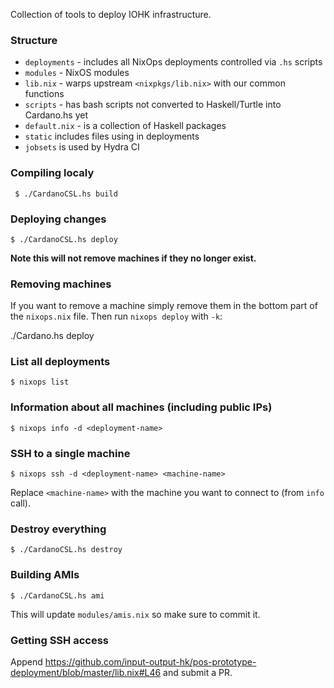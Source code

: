 Collection of tools to deploy IOHK infrastructure.

### Structure

- `deployments` - includes all NixOps deployments controlled via `.hs` scripts
- `modules` - NixOS modules
- `lib.nix` - warps upstream `<nixpkgs/lib.nix>` with our common functions
- `scripts` - has bash scripts not converted to Haskell/Turtle into Cardano.hs yet
- `default.nix` - is a collection of Haskell packages
- `static` includes files using in deployments
- `jobsets` is used by Hydra CI


### Compiling localy

     $ ./CardanoCSL.hs build

### Deploying changes

    $ ./CardanoCSL.hs deploy

**Note this will not remove machines if they no longer exist.**

### Removing machines

If you want to remove a machine simply remove them in the bottom part of the `nixops.nix` file.
Then run `nixops deploy` with `-k`:

./Cardano.hs deploy

### List all deployments

    $ nixops list

### Information about all machines (including public IPs)

    $ nixops info -d <deployment-name>

### SSH to a single machine

    $ nixops ssh -d <deployment-name> <machine-name>

Replace `<machine-name>` with the machine you want to connect to (from `info` call).

### Destroy everything

    $ ./CardanoCSL.hs destroy

### Building AMIs

    $ ./CardanoCSL.hs ami

This will update `modules/amis.nix` so make sure to commit it.

### Getting SSH access

Append https://github.com/input-output-hk/pos-prototype-deployment/blob/master/lib.nix#L46 and submit a PR.
